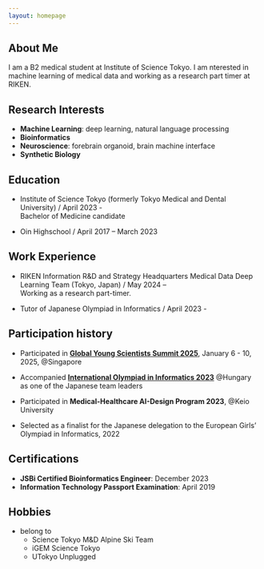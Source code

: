 ```yaml
---
layout: homepage
---
```


## About Me

I am a B2 medical student at Institute of Science Tokyo. I am nterested in machine learning of medical data and working as a research part timer at RIKEN.

## Research Interests

- **Machine Learning**: deep learning, natural language processing
- **Bioinformatics**
- **Neuroscience**: forebrain organoid, brain machine interface
- **Synthetic Biology**

## Education
- Institute of Science Tokyo (formerly Tokyo Medical and Dental University) / April 2023 -  
  Bachelor of Medicine candidate

- Oin Highschool / April 2017 – March 2023

## Work Experience

- RIKEN Information R&D and Strategy Headquarters Medical Data Deep Learning Team (Tokyo, Japan) / May 2024 –  
  Working as a research part-timer.

- Tutor of Japanese Olympiad in Informatics / April 2023 -

## Participation history
- Participated in [**Global Young Scientists Summit 2025**](https://gyss.nrf.gov.sg/), January 6 - 10, 2025, @Singapore

- Accompanied [**International Olympiad in Informatics 2023**](https://ioi2023.hu/) @Hungary as one of the Japanese team leaders

- Participated in **Medical-Healthcare AI-Design Program 2023**,  @Keio University

- Selected as a finalist for the Japanese delegation to the European Girls’ Olympiad in Informatics, 2022

## Certifications

- **JSBi Certified Bioinformatics Engineer**: December 2023
- **Information Technology Passport Examination**: April 2019

## Hobbies
- belong to
  - Science Tokyo M&D Alpine Ski Team
  - iGEM Science Tokyo
  - UTokyo Unplugged